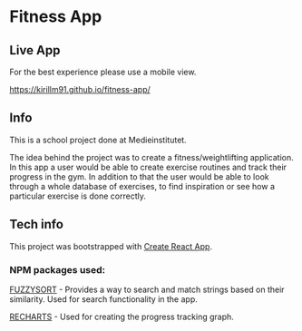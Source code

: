 # Fitness App

## Live App

For the best experience please use a mobile view. 

https://kirillm91.github.io/fitness-app/

## Info

This is a school project done at Medieinstitutet. 

The idea behind the project was to create a fitness/weightlifting application. In this app a user would be able to create exercise routines and track their progress in the gym. In addition to that the user would be able to look through a whole database of exercises, to find inspiration or see how a particular exercise is done correctly.



## Tech info

This project was bootstrapped with [Create React App](https://github.com/facebook/create-react-app).

### NPM packages used:

[FUZZYSORT](https://www.npmjs.com/package/fuzzysort?activeTab=readme) - Provides a way to search and match strings based on their similarity. Used for search functionality in the app.


[RECHARTS](https://recharts.org/en-US/guide) - Used for creating the progress tracking graph.





